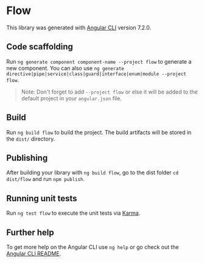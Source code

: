 # Flow

This library was generated with [Angular CLI](https://github.com/angular/angular-cli) version 7.2.0.

## Code scaffolding

Run `ng generate component component-name --project flow` to generate a new component. You can also use `ng generate directive|pipe|service|class|guard|interface|enum|module --project flow`.
> Note: Don't forget to add `--project flow` or else it will be added to the default project in your `angular.json` file. 

## Build

Run `ng build flow` to build the project. The build artifacts will be stored in the `dist/` directory.

## Publishing

After building your library with `ng build flow`, go to the dist folder `cd dist/flow` and run `npm publish`.

## Running unit tests

Run `ng test flow` to execute the unit tests via [Karma](https://karma-runner.github.io).

## Further help

To get more help on the Angular CLI use `ng help` or go check out the [Angular CLI README](https://github.com/angular/angular-cli/blob/master/README.md).
